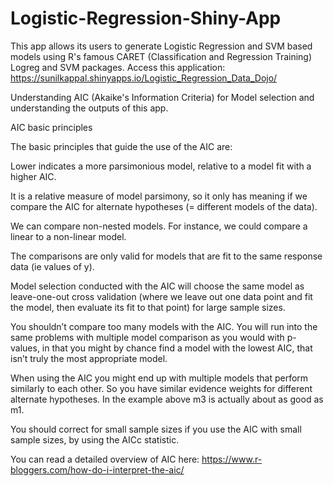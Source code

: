 # Logistic-Regression-Shiny-App
This app allows its users to generate Logistic Regression and SVM based models using R's famous CARET (Classification and Regression Training) Logreg and SVM packages.
Access this application: https://sunilkappal.shinyapps.io/Logistic_Regression_Data_Dojo/

Understanding AIC (Akaike's Information Criteria) for Model selection and understanding the outputs of this app.

AIC basic principles

The basic principles that guide the use of the AIC are:

Lower indicates a more parsimonious model, relative to a model fit
with a higher AIC.

It is a relative measure of model parsimony, so it only has
meaning if we compare the AIC for alternate hypotheses (= different
models of the data).

We can compare non-nested models. For instance, we could compare a
linear to a non-linear model.

The comparisons are only valid for models that are fit to the same response
data (ie values of y).

Model selection conducted with the AIC will choose the same model as
leave-one-out cross validation (where we leave out one data point
and fit the model, then evaluate its fit to that point) for large
sample sizes.

You shouldn’t compare too many models with the AIC. You will run
into the same problems with multiple model comparison as you would
with p-values, in that you might by chance find a model with the
lowest AIC, that isn’t truly the most appropriate model.

When using the AIC you might end up with multiple models that
perform similarly to each other. So you have similar evidence
weights for different alternate hypotheses. In the example above m3
is actually about as good as m1.

You should correct for small sample sizes if you use the AIC with
small sample sizes, by using the AICc statistic.

You can read a detailed overview of AIC here: https://www.r-bloggers.com/how-do-i-interpret-the-aic/
